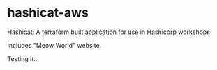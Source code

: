 # hashicat-aws
Hashicat: A terraform built application for use in Hashicorp workshops

Includes "Meow World" website.

Testing it...
